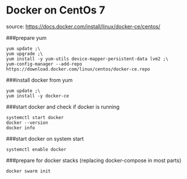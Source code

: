 Docker on CentOs 7
===================

source: https://docs.docker.com/install/linux/docker-ce/centos/

###prepare yum
```
yum update ;\
yum upgrade ;\
yum install -y yum-utils device-mapper-persistent-data lvm2 ;\
yum-config-manager --add-repo https://download.docker.com/linux/centos/docker-ce.repo
```

###install docker from yum
```
yum update ;\
yum install -y docker-ce
```

###start docker and check if docker is running
```
systemctl start docker 
docker --version
docker info
```

###start docker on system start
```
systemctl enable docker
```

###prepare for docker stacks (replacing docker-compose in most parts)
```
docker swarm init
```

